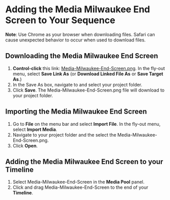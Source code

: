 # Adding the Media Milwaukee End Screen to Your Sequence

**Note**: Use Chrome as your browser when downloading files. Safari can cause unexpected behavior to occur when used to download files.

## Downloading the Media Milwaukee End Screen

1. **Control-click** this link: [Media-Milwaukee-End-Screen.png](https://s3-us-west-2.amazonaws.com/jams-downloadable-files/templates/Media-Milwaukee-End-Screen.png). In the fly-out menu, select **Save Link As** \(or **Download Linked File As** or **Save Target As**.\)
2. In the Save As box, navigate to and select your project folder.
3. Click **Save**. The Media-Milwaukee-End-Screen.png file will download to your project folder.

## Importing the Media Milwaukee End Screen

1. Go to **File** on the menu bar and select **Import File**. In the fly-out menu, select **Import Media**.
2. Navigate to your project folder and the select the Media-Milwaukee-End-Screen.png.
3. Click **Open**.

## Adding the Media Milwaukee End Screen to your Timeline

1. Select Media-Milwaukee-End-Screen in the **Media Pool** panel.
2. Click and drag Media-Milwaukee-End-Screen to the end of your **Timeline**.

